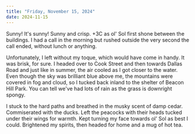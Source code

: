 ```yaml
---
title: "Friday, November 15, 2024"
date: 2024-11-15
---
```


Sunny!  It's sunny!  Sunny and crisp.  +3C as ol' Sol first shone between the buildings.  I had a call in the morning but rushed outside the very second the call ended, without lunch or anything.

Unfortunately, I left without my toque, which would have come in handy.  It was brisk, for sure.  I headed over to Cook Street and then towards Dallas Road and just like in summer, the air cooled as I got closer to the water.  Even though the sky was brilliant blue above me, the mountains were covered in fog and cloud, so I tucked back inland to the shelter of Beacon Hill Park.  You can tell we've had lots of rain as the grass is downright spongy.  

I stuck to the hard paths and breathed in the musky scent of damp cedar.  Commiserated with the ducks.  Left the peacocks with their heads tucked under their wings for warmth.  Kept turning my face towards ol' Sol as best I could.  Brightened my spirits, then headed for home and a mug of hot tea.


